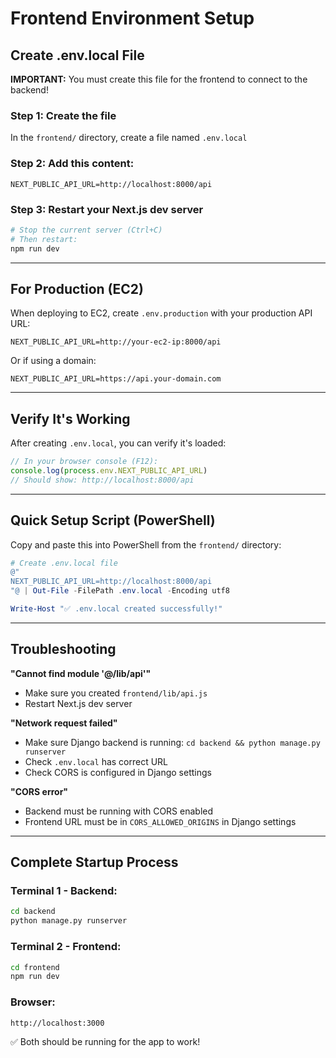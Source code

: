 # Frontend Environment Setup

## Create .env.local File

**IMPORTANT:** You must create this file for the frontend to connect to the backend!

### Step 1: Create the file
In the `frontend/` directory, create a file named `.env.local`

### Step 2: Add this content:
```
NEXT_PUBLIC_API_URL=http://localhost:8000/api
```

### Step 3: Restart your Next.js dev server
```bash
# Stop the current server (Ctrl+C)
# Then restart:
npm run dev
```

---

## For Production (EC2)

When deploying to EC2, create `.env.production` with your production API URL:

```
NEXT_PUBLIC_API_URL=http://your-ec2-ip:8000/api
```

Or if using a domain:
```
NEXT_PUBLIC_API_URL=https://api.your-domain.com
```

---

## Verify It's Working

After creating `.env.local`, you can verify it's loaded:

```javascript
// In your browser console (F12):
console.log(process.env.NEXT_PUBLIC_API_URL)
// Should show: http://localhost:8000/api
```

---

## Quick Setup Script (PowerShell)

Copy and paste this into PowerShell from the `frontend/` directory:

```powershell
# Create .env.local file
@"
NEXT_PUBLIC_API_URL=http://localhost:8000/api
"@ | Out-File -FilePath .env.local -Encoding utf8

Write-Host "✅ .env.local created successfully!"
```

---

## Troubleshooting

**"Cannot find module '@/lib/api'"**
- Make sure you created `frontend/lib/api.js`
- Restart Next.js dev server

**"Network request failed"**
- Make sure Django backend is running: `cd backend && python manage.py runserver`
- Check `.env.local` has correct URL
- Check CORS is configured in Django settings

**"CORS error"**
- Backend must be running with CORS enabled
- Frontend URL must be in `CORS_ALLOWED_ORIGINS` in Django settings

---

## Complete Startup Process

### Terminal 1 - Backend:
```bash
cd backend
python manage.py runserver
```

### Terminal 2 - Frontend:
```bash
cd frontend
npm run dev
```

### Browser:
```
http://localhost:3000
```

✅ Both should be running for the app to work!

